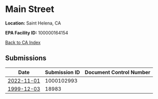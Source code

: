 # Main Street

**Location:** Saint Helena, CA

**EPA Facility ID:** 100000164154

[Back to CA Index](../../index.md)

## Submissions

| Date | Submission ID | Document Control Number |
|------|--------------|-------------------------|
| [2022-11-01](submissions/1000102993.md) | 1000102993 |  |
| [1999-12-03](submissions/18983.md) | 18983 |  |
